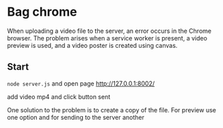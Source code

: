 # Bag chrome
When uploading a video file to the server, an error occurs in the Chrome browser. 
The problem arises when a service worker is present, a video preview is used, and a video poster is created using canvas.

## Start

`node server.js` and open page http://127.0.0.1:8002/

add video mp4 and click button sent

One solution to the problem is to create a copy of the file. For preview use one option and for sending to the server another
